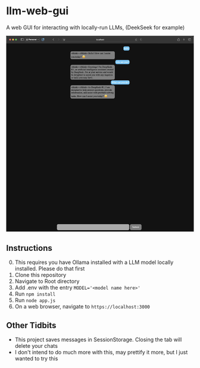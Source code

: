 # llm-web-gui
A web GUI for interacting with locally-run LLMs, (DeekSeek for example)

![Screenshot showing DeepSeek](./asssets/screenshot.jpeg)

## Instructions

0. This requires you have Ollama installed with a LLM model locally installed. Please do that first
1. Clone this repository
2. Navigate to Root directory
3. Add .env with the entry `MODEL='<model name here>'`
4. Run `npm install`
5. Run `node app.js`
6. On a web browser, navigate to `https://localhost:3000`

## Other Tidbits

- This project saves messages in SessionStorage. Closing the tab will delete your chats
- I don't intend to do much more with this, may prettify it more, but I just wanted to try this
